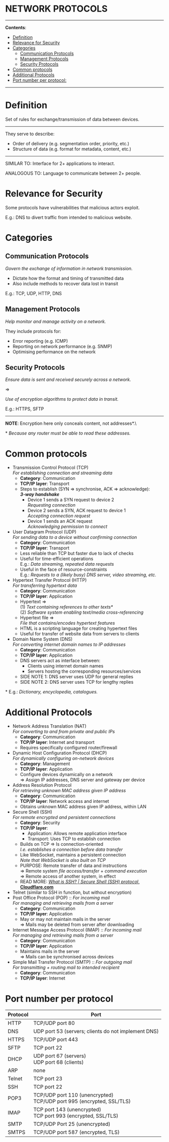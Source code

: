 <h1>NETWORK PROTOCOLS</h1>

---

**Contents**:

- [Definition](#definition)
- [Relevance for Security](#relevance-for-security)
- [Categories](#categories)
  - [Communication Protocols](#communication-protocols)
  - [Management Protocols](#management-protocols)
  - [Security Protocols](#security-protocols)
- [Common protocols](#common-protocols)
- [Additional Protocols](#additional-protocols)
- [Port number per protocol:](#port-number-per-protocol)

---

# Definition
Set of rules for exchange/transmission of data between devices.

---

They serve to describe:

- Order of delivery (e.g. segmentation order, priority, etc.)
- Structure of data (e.g. format for metadata, content, etc.)

---

SIMILAR TO: Interface for 2+ applications to interact.

ANALOGOUS TO: Language to communicate between 2+ people.

# Relevance for Security
Some protocols have vulnerabilities that malicious actors exploit.

E.g.: DNS to divert traffic from intended to malicious website.

# Categories
## Communication Protocols
_Govern the exchange of information in network transmission._

- Dictate how the format and timing of transmitted data
- Also include methods to recover data lost in transit

E.g.: TCP, UDP, HTTP, DNS

## Management Protocols
_Help monitor and manage activity on a network._

They include protocols for:

- Error reporting (e.g. ICMP)
- Reporting on network performance (e.g. SNMP)
- Optimising performance on the network

## Security Protocols
_Ensure data is sent and received securely across a network._

=>

_Use of encryption algorithms to protect data in transit._

E.g.: HTTPS, SFTP

---

**NOTE**: Encryption here only conceals content, not addresses\*.\

\* _Because any router must be able to read these addresses._

# Common protocols
- Transmission Control Protocol (TCP) <br> _For establishing connection and streaming data_
    - **Category**: Communication
    - **TCP/IP layer**: Transport
    - Steps to establish (SYN => synchronise, ACK => acknowledge): <br> **_3-way handshake_**
        - Device 1 sends a SYN request to device 2 <br> _Requesting connection_
        - Device 2 sends a SYN, ACK request to device 1 <br> _Accepting connection request_
        - Device 1 sends an ACK request <br> _Acknowledging permission to connect_
- User Datagram Protocol (UDP) <br> _For sending data to a device without confirming connection_
    - **Category**: Communication
    - **TCP/IP layer**: Transport
    - Less reliable than TCP but faster due to lack of checks
    - Useful for time-efficient operations <br> E.g.: _Data streaming, repeated data requests_
    - Useful in the face of resource-constraints <br> E.g.: _Requests to a (likely busy) DNS server, video streaming, etc._
- Hypertext Transfer Protocol (HTTP) <br> _For transferring hypertext data_
    - **Category**: Communication
    - **TCP/IP layer**: Application
    - Hypertext => <br> (1) _Text containing references to other texts\*_ <br> (2) _Software system enabling text/media cross-referencing_
    - Hypertext file => <br> _File that contains/encodes hypertext features_
    - HTML is a scripting language for creating hypertext files
    - Useful for transfer of website data from servers to clients
- Domain Name System (DNS) <br> _For converting internet domain names to IP addresses_
    - **Category**: Communication
    - **TCP/IP layer**: Application
    - DNS servers act as interface between:
        - Clients using internet domain names
        - Servers hosting the corresponding resources/services
    - SIDE NOTE 1: DNS server uses UDP for general replies
    - SIDE NOTE 2: DNS server uses TCP for lengthy replies

\* E.g.: _Dictionary, encyclopedia, catalogues._

# Additional Protocols
- Network Address Translation (NAT) <br> _For converting to and from private and public IPs_
    - **Category**: Communication
    - **TCP/IP layer**: Internet and transport
    - Requires specifically configured router/firewall
- Dynamic Host Configuration Protocol (DHCP) <br> _For dynamically configuring on-network devices_
    - **Category**: Management
    - **TCP/IP layer**: Application
    - Configure devices dynamically on a network <br> => Assign IP addresses, DNS server and gateway per device
- Address Resolution Protocol <br> _For retrieving unknown MAC address given IP address_
    - **Category**: Communication
    - **TCP/IP layer**: Network access and internet
    - Obtains unknown MAC address given IP address, within LAN
- Secure Shell (SSH) <br> _For remote encrypted and persistent connections_
    - **Category**: Security
    - **TCP/IP layer**:
        - Application: Allows remote application interface
        - Transport: Uses TCP to establish connection
    - Builds on TCP => Is connection-oriented <br> _I.e. establishes a connection before data transfer_
    - Like WebSocket, maintains a persistent connection <br> _Note that WebSocket is also built on TCP_
    - PURPOSE: Remote transfer of data and instructions <br> => Remote system _file access/transfer_ + _command execution_ <br> => Remote access of another system, in effect
    - READ MORE: [_What is SSH? | Secure Shell (SSH) protocol_, **Cloudflare.com**](https://www.cloudflare.com/learning/access-management/what-is-ssh)
- Telnet (similar to SSH in function, but without encryption)
- Post Office Protocol (POP) :: _For incoming mail_ <br> _For managing and retrieving mails from a server_
    - **Category**: Communication
    - **TCP/IP layer**: Application
    - May or may not maintain mails in the server <br> => Mails may be deleted from server after downloading
- Internet Message Access Protocol (IMAP) :: _For incoming mail_  <br> _For managing and retrieving mails from a server_
    - **Category**: Communication
    - **TCP/IP layer**: Application
    - Maintains mails in the server <br> => Mails can be synchronised across devices
- Simple Mail Transfer Protocol (SMTP) :: _For outgoing mail_ <br> _For transmitting + routing mail to intended recipient_
    - **Category**: Communication
    - **TCP/IP layer**: Internet

# Port number per protocol

| Protocol | Port |
| --- | --- |
| HTTP | TCP/UDP port 80 |
| DNS | UDP port 53 (servers; clients do not implement DNS) |
| HTTPS | TCP/UDP port 443 |
| SFTP | TCP port 22 |
| DHCP | UDP port 67 (servers) <br> UDP port 68 (clients) |
| ARP | none |
| Telnet | TCP port 23 |
| SSH | TCP port 22 |
| POP3 | TCP/UDP port 110 (unencrypted) <br> TCP/UDP port 995 (encrypted, SSL/TLS) |
| IMAP | TCP port 143 (unencrypted) <br> TCP port 993 (encrypted, SSL/TLS) |
| SMTP | TCP/UDP Port 25 (unencrypted) |
| SMTPS | TCP/UDP port 587 (encrypted, TLS) |